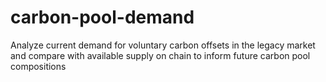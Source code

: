 # carbon-pool-demand
Analyze current demand for voluntary carbon offsets in the legacy market and compare with available supply on chain to inform future carbon pool compositions
